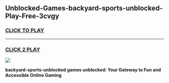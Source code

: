
## Unblocked-Games-backyard-sports-unblocked-Play-Free-3cvgy
<h3>
<a href="https://premium76.site?title=backyard-sports-unblocked&ref=12A">CLICK TO PLAY</a></h3>
<hr>

<h3>
<a href="https://premium76.site?title=backyard-sports-unblocked&ref=12A">CLICK 2 PLAY</a>
  
</h3>

<a href="https://premium76.site?title=backyard-sports-unblocked&ref=12A"><img src="https://clearcache.store/games.png"></a>


**backyard-sports-unblocked games unblocked: Your Gateway to Fun and Accessible Online Gaming**
